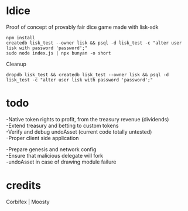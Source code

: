 # ldice
Proof of concept of provably fair dice game made with lisk-sdk

```
npm install
createdb lisk_test --owner lisk && psql -d lisk_test -c "alter user lisk with password 'password';"
sudo node index.js | npx bunyan -o short
```

Cleanup
```
dropdb lisk_test && createdb lisk_test --owner lisk && psql -d lisk_test -c "alter user lisk with password 'password';"
```

# todo
-Native token rights to profit, from the treasury revenue (dividends)<br>
-Extend treasury and betting to custom tokens<br>
-Verify and debug undoAsset (current code totally untested)<br>
-Proper client side application<br>

-Prepare genesis and network config<br>
-Ensure that malicious delegate will fork<br>
-undoAsset in case of drawing module failure<br>

# credits
Corbifex | Moosty